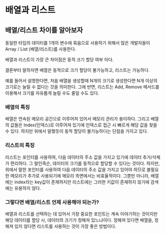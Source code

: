 # 배열과 리스트

## 배열/리스트 차이를 알아보자

동일한 타입의 데이터를 1개의 변수에 묶음으로 사용하기 위해서 많은 개발자들이 Array / List (배열/리스트)를 사용한다.

배열과 리스트이 가장 큰 차이점은 동적 크기 할당 여부 이다.

결론부터 말하자면 배열은 동적으로 크기 할당이 불가능하고, 리스트는 가능하다.

예를 들어서 설명한다면,
처음 배열을 생성할때 N개의 크기로 생성한다면 N개 이상의 크기로는 늘릴 수 없다는 것을 의미한다.
그에 반면, 리스트는 Add, Remove 메서드를 이용해서 크기를 자유롭게 늘릴 수도 줄일 수도 있다.

### 배열의 특징

배열은 연속된 메모리 공간으로 이루어져 있어서 메모리 관리가 용이하다.
그리고 배열의 값들은 Index(인덱스)로 이루어져 있기에
인덱스로 접근 시 빠르게 해당 값을 찾을 수 있다.
하지만 위에서 말했듯이 동적 할당이 불가능하다는 단점을 가지고 있다.


### 리스트의 특징

리스트는 포인터를 사용하여, 다음 데이터의 주소 값을 가지고 있기에 데이터 추가/삭제가 편리하다.
그 말인즉슨, 데이터의 크기를 동적으로 할당할 수 있다는 것이다.
하지만, 위에서 말한 포인터를 사용하여 다음 데이터의 주소 값을 가지고 있어야 하므로 불필요한 메모리가 추가로 사용되기에 메모리 측면에서는 비효율적이다.
그뿐만 아니라, 배열에는 index라는 key값이 존재하지만 리스트에는 그러한 키값이 존재하지 않기에 검색에는 유용하지 않다.

### 그렇다면 배열/리스트 언제 사용해야 되는가?

배열과 리스트를 선택하는 데 있어서 가장 중요한 포인트는
계속 이야기하는 것이지만 해당 데이터를 할당 시, 데이터의 크기가 정해져 있느냐이다.
정해져 있다면 배열을, 정해져 있지 않다면 리스트를 사용하는 것이 가장 좋은 방법이다.
